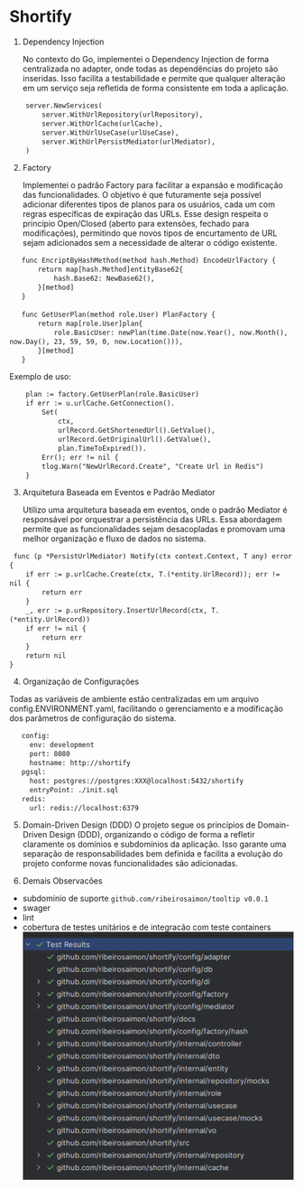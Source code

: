 # Shortify

1. Dependency Injection

   No contexto do Go, implementei o Dependency Injection de forma centralizada
   no adapter, onde todas as dependências do projeto são inseridas. Isso facilita
   a testabilidade e permite que qualquer alteração em um serviço seja refletida
   de forma consistente em toda a aplicação.

```
  	server.NewServices(
		server.WithUrlRepository(urlRepository),
		server.WithUrlCache(urlCache),
		server.WithUrlUseCase(urlUseCase),
		server.WithUrlPersistMediator(urlMediator),
	)
```

2. Factory

   Implementei o padrão Factory para facilitar a expansão e modificação das 
   funcionalidades. O objetivo é que futuramente seja possível adicionar diferentes
   tipos de planos para os usuários, cada um com regras específicas de expiração das URLs.
   Esse design respeita o princípio Open/Closed (aberto para extensões, fechado para modificações),
   permitindo que novos tipos de encurtamento de URL sejam adicionados sem a necessidade
   de alterar o código existente.

```
   func EncriptByHashMethod(method hash.Method) EncodeUrlFactory {
       return map[hash.Method]entityBase62{
           hash.Base62: NewBase62(),
       }[method]
   }
   
   func GetUserPlan(method role.User) PlanFactory {
       return map[role.User]plan{
           role.BasicUser: newPlan(time.Date(now.Year(), now.Month(), now.Day(), 23, 59, 59, 0, now.Location())),
       }[method]
   }

```
   Exemplo de uso:
```
	plan := factory.GetUserPlan(role.BasicUser)
	if err := u.urlCache.GetConnection().
		Set(
			ctx,
			urlRecord.GetShortenedUrl().GetValue(),
			urlRecord.GetOriginalUrl().GetValue(),
			plan.TimeToExpired()).
		Err(); err != nil {
		tlog.Warn("NewUrlRecord.Create", "Create Url in Redis")
	}
```

3. Arquitetura Baseada em Eventos e Padrão Mediator

   Utilizo uma arquitetura baseada em eventos, onde o padrão Mediator é responsável
   por orquestrar a persistência das URLs. Essa abordagem permite que as funcionalidades
   sejam desacopladas e promovam uma melhor organização e fluxo de dados no sistema.

```
 func (p *PersistUrlMediator) Notify(ctx context.Context, T any) error {
	if err := p.urlCache.Create(ctx, T.(*entity.UrlRecord)); err != nil {
		return err
	}
	_, err := p.urRepository.InsertUrlRecord(ctx, T.(*entity.UrlRecord))
	if err != nil {
		return err
	}
	return nil
}
```
4. Organização de Configurações

Todas as variáveis de ambiente estão centralizadas em um arquivo config.ENVIRONMENT.yaml,
facilitando o gerenciamento e a modificação dos parâmetros de configuração do sistema.

```
   config:
     env: development
     port: 8080
     hostname: http://shortify
   pgsql:
     host: postgres://postgres:XXX@localhost:5432/shortify
     entryPoint: ./init.sql
   redis:
     url: redis://localhost:6379

```


5. Domain-Driven Design (DDD)
   O projeto segue os princípios de Domain-Driven Design (DDD), organizando o código
   de forma a refletir claramente os domínios e subdomínios da aplicação.
   Isso garante uma separação de responsabilidades bem definida e facilita a
   evolução do projeto conforme novas funcionalidades são adicionadas.

6. Demais Observacões

* subdomínio de suporte `github.com/ribeirosaimon/tooltip v0.0.1`
* swager
* lint
* cobertura de testes unitários e de integracão com teste containers
   ![img.png](img.png)
